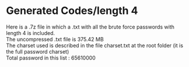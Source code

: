 # Generated Codes/length 4

Here is a .7z file in which a .txt with all the brute force passwords with length 4 is included.<br>
The uncompressed .txt file is 375.42 MB<br>
The charset used is described in the file charset.txt at the root folder (it is the full password charset)<br>
Total password in this list : 65610000

